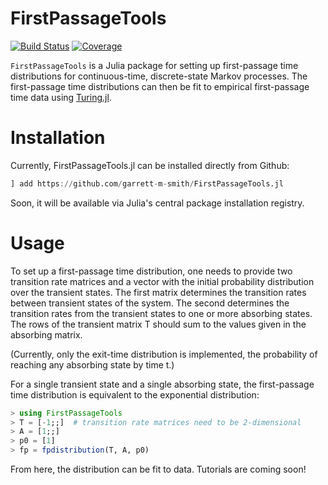 # FirstPassageTools

[![Build Status](https://github.com/garrett-m-smith/FirstPassageTools.jl/actions/workflows/CI.yml/badge.svg?branch=main)](https://github.com/garrett-m-smith/FirstPassageTools.jl/actions/workflows/CI.yml?query=branch%3Amain)
[![Coverage](https://codecov.io/gh/garrett-m-smith/FirstPassageTools.jl/branch/main/graph/badge.svg)](https://codecov.io/gh/garrett-m-smith/FirstPassageTools.jl)

`FirstPassageTools` is a Julia package for setting up first-passage time distributions for
continuous-time, discrete-state Markov processes. The first-passage time distributions can
then be fit to empirical first-passage time data using [Turing.jl](https://turing.ml).

# Installation

Currently, FirstPassageTools.jl can be installed directly from Github:

```julia
] add https://github.com/garrett-m-smith/FirstPassageTools.jl
```

Soon, it will be available via Julia's central package installation registry.


# Usage

To set up a first-passage time distribution, one needs to provide two transition rate
matrices and a vector with the initial probability distribution over the transient states.
The first matrix determines the transition rates between transient states of the system. The
second determines the transition rates from the transient states to one or more absorbing
states. The rows of the transient matrix T should sum to the values given in the absorbing
matrix.

(Currently, only the exit-time distribution is implemented, the probability of
reaching any absorbing state by time t.)

For a single transient state and a single absorbing state, the first-passage time
distribution is equivalent to the exponential distribution:

```julia
> using FirstPassageTools
> T = [-1;;]  # transition rate matrices need to be 2-dimensional
> A = [1;;]
> p0 = [1]
> fp = fpdistribution(T, A, p0)
```

From here, the distribution can be fit to data. Tutorials are coming soon!


